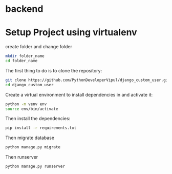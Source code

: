 # backend

# Setup Project using virtualenv

create folder and change folder
```sh
mkdir folder_name
cd folder_name
```

The first thing to do is to clone the repository:

```sh
git clone https://github.com/PythonDeveloperVipul/django_custom_user.git
cd django_custom_user
```

Create a virtual environment to install dependencies in and activate it:

```sh
python -m venv env
source env/bin/activate
```

Then install the dependencies:

```sh
pip install -r requirements.txt
```

Then migrate database 

```sh
python manage.py migrate
```

Then runserver

```sh
python manage.py runserver
```

